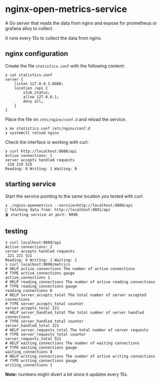 # nginx-open-metrics-service

A Go server that reads the data from nginx and expose for prometheus or grafana alloy to collect.

It runs every 15s to collect the data from nginx.

## nginx configuration

Create the file `statistics.conf` with the following content:

```
❯ cat statistics.conf
server {
    listen 127.0.0.1:8080;
    location /api {
        stub_status;
        allow 127.0.0.1;
        deny all;
    }
}

```

Place the file on `/etc/nginx/conf.d` and reload the service.

```shell
❯ mv statistics.conf /etc/nginx/conf.d
❯ systemctl reload nginx
```

Check the interface is working with curl:

```shell
❯ curl http://localhost:8080/api
Active connections: 1 
server accepts handled requests
 219 219 515 
Reading: 0 Writing: 1 Waiting: 0 
```

## starting service

Start the service pointing to the same location you tested with curl:

```shell
❯ ./nginx-openmetrics --service=http://localhost:8080/api
🚚 fetching data from: http://localhost:8081/api
🎬 starting service at port: 9090
```

## testing

```shell
❯ curl localhost:8080/api
Active connections: 2 
server accepts handled requests
 221 221 521 
Reading: 0 Writing: 1 Waiting: 1 
❯ curl localhost:9090/metrics
# HELP active_connections The number of active connections
# TYPE active_connections gauge
active_connections 1
# HELP reading_connections The number of active reading connections
# TYPE reading_connections gauge
reading_connections 0
# HELP server_accepts_total The total number of server accepted connections
# TYPE server_accepts_total counter
server_accepts_total 221
# HELP server_handled_total The total number of server handled connections
# TYPE server_handled_total counter
server_handled_total 221
# HELP server_requests_total The total number of server requests
# TYPE server_requests_total counter
server_requests_total 521
# HELP waiting_connections The number of waiting connections
# TYPE waiting_connections gauge
waiting_connections 0
# HELP writing_connections The number of active writing connections
# TYPE writing_connections gauge
writing_connections 1
```

__Note:__ numbers might divert a bit since it updates every 15s.
